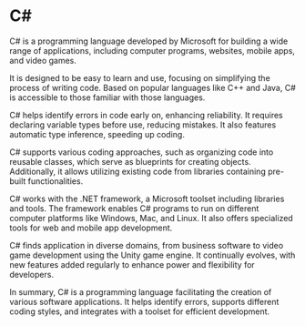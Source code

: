 # C\#

C# is a programming language developed by Microsoft for building a wide range of applications, including computer programs, websites, mobile apps, and video games.

It is designed to be easy to learn and use, focusing on simplifying the process of writing code. Based on popular languages like C++ and Java, C# is accessible to those familiar with those languages.

C# helps identify errors in code early on, enhancing reliability. It requires declaring variable types before use, reducing mistakes. It also features automatic type inference, speeding up coding.

C# supports various coding approaches, such as organizing code into reusable classes, which serve as blueprints for creating objects. Additionally, it allows utilizing existing code from libraries containing pre-built functionalities.

C# works with the .NET framework, a Microsoft toolset including libraries and tools. The framework enables C# programs to run on different computer platforms like Windows, Mac, and Linux. It also offers specialized tools for web and mobile app development.

C# finds application in diverse domains, from business software to video game development using the Unity game engine. It continually evolves, with new features added regularly to enhance power and flexibility for developers.

In summary, C# is a programming language facilitating the creation of various software applications. It helps identify errors, supports different coding styles, and integrates with a toolset for efficient development.
